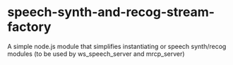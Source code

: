# speech-synth-and-recog-stream-factory
A simple node.js module that simplifies instantiating or speech synth/recog modules (to be used by ws_speech_server and mrcp_server)
